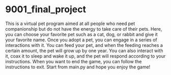 # 9001_final_project
This is a virtual pet program aimed at all people who need pet companionship but do not have the energy to take care of their pets. Here, you can choose your favorite pet such as a cat, dog, or rabbit and give it your favorite name. Once you adopt a pet, you can engage in a series of interactions with it. You can feed your pet, and when the feeding reaches a certain amount, the pet will grow up by one year. You can also interact with it, coax it to sleep and wake it up, and the pet will respond according to your instructions. When you want to end the game, you can follow the instructions to exit. 
Start from main.py and hope you enjoy the game!
